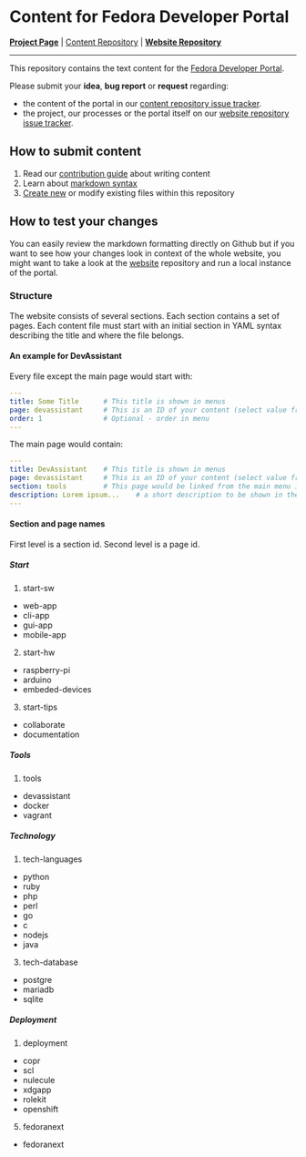 # Content for Fedora Developer Portal
**[Project Page](https://fedoraproject.org/wiki/Websites/Developer)** |
[Content Repository](https://github.com/developer-portal/content) |
**[Website Repository](https://github.com/developer-portal/website)**

<hr>

This repository contains the text content for the [Fedora Developer Portal](https://developer.fedoraproject.org/).

Please submit your **idea**, **bug report** or **request** regarding:
- the content of the portal in our [content repository issue tracker]().
- the project, our processes or the portal itself on our [website repository issue tracker]().

## How to submit content

1. Read our [contribution guide](./CONTRIBUTING.md) about writing content
2. Learn about [markdown syntax](https://github.com/adam-p/markdown-here/wiki/Markdown-Cheatsheet)
3. [Create new](https://help.github.com/articles/creating-new-files/) or modify existing files within this repository

## How to test your changes

You can easily review the markdown formatting directly on Github but if you want to see how your changes look in context of the whole website, you might want to take a look at the [website](https://github.com/developer-portal/website) repository and run a local instance of the portal.

### Structure

The website consists of several sections. Each section contains a set of pages.
Each content file must start with an initial section in YAML syntax describing the title and where the file belongs.


#### An example for DevAssistant

Every file except the main page would start with:

```yaml
---
title: Some Title      # This title is shown in menus
page: devassistant     # This is an ID of your content (select value from the list below)
order: 1               # Optional - order in menu
---
```

The main page would contain:

```yaml
---
title: DevAssistant    # This title is shown in menus
page: devassistant     # This is an ID of your content (select value from the list below)
section: tools         # This page would be linked from the main menu in a group called tools (select value from the list below)
description: Lorem ipsum...    # a short description to be shown in the section menu
---
```

#### Section and page names

First level is a section id. Second level is a page id.

##### Start

1. start-sw
  * web-app
  * cli-app
  * gui-app
  * mobile-app
2. start-hw
  * raspberry-pi
  * arduino
  * embeded-devices
3. start-tips
  * collaborate
  * documentation

##### Tools

1. tools
  * devassistant
  * docker
  * vagrant

##### Technology

1. tech-languages
  * python
  * ruby
  * php
  * perl
  * go
  * c
  * nodejs
  * java
3. tech-database
  * postgre
  * mariadb
  * sqlite

##### Deployment

1. deployment
  * copr
  * scl
  * nulecule
  * xdgapp
  * rolekit
  * openshift
5. fedoranext
  * fedoranext
